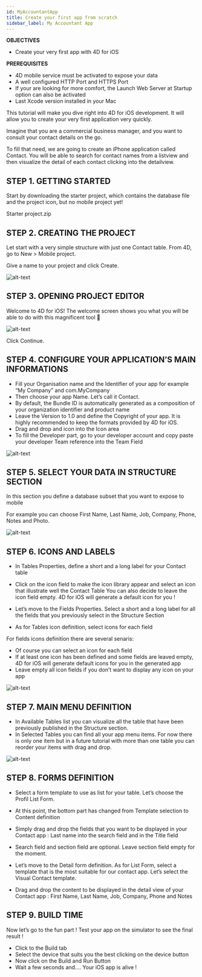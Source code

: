 ```yaml
---
id: MyAccountantApp
title: Create your first app from scratch
sidebar_label: My Accountant App
---
```


<div class = "objectives">
<b>OBJECTIVES</b>

* Create your very first app with 4D for iOS
</div>

<div class = "prerequisites">
<b>PREREQUISITES</b>

* 4D mobile service must be activated to expose your data
* A well configured HTTP Port and HTTPS Port
* If your are looking for more comfort, the Launch Web Server at Startup option can also be activated
* Last Xcode version installed in your Mac
</div>


This tutorial will make you dive right into 4D for iOS development. It will allow you to create your very first application very quickly.

Imagine that you are a commercial business manager, and you want to consult your contact details on the go.

To fill that need, we are going to create an iPhone application called Contact. You will be able to search for contact names from a listview and then visualize the detail of each contact clicking into the detailview.

## STEP 1. GETTING STARTED
Start by downloading the starter project, which contains the database file and the project icon, but no mobile project yet!

Starter project.zip

 

## STEP 2. CREATING THE PROJECT

Let start with a very simple structure with just one Contact table. From 4D, go to New > Mobile project.

Give a name to your project and click Create.

![alt-text](assets/Welcome-Screen-4D-for-iOS.png)


## STEP 3. OPENING PROJECT EDITOR

Welcome to 4D for iOS! The welcome screen shows you what you will be able to do with this magnificent tool 🙂

![alt-text](assets/Welcome-Screen-4D-for-iOS.png)

Click Continue.


## STEP 4. CONFIGURE YOUR APPLICATION’S MAIN INFORMATIONS

* Fill your Organisation name and the Identifier of your app for example “My Company” and com.MyCompany
* Then choose your app Name. Let’s call it Contact.
* By default, the Bundle ID is automatically generated as a composition of your organization identifier and product name
* Leave the Version to 1.0 and define the Copyright of your app. It is highly recommended to keep the formats provided by 4D for iOS.
* Drag and drop and icon into the Icon area
* To fill the Developer part, go to your developer account and copy paste your developer Team reference into the Team Field

![alt-text](assets/Welcome-Screen-4D-for-iOS.png)


## STEP 5. SELECT YOUR DATA IN STRUCTURE SECTION

In this section you define a database subset that you want to expose to mobile

For example you can choose First Name, Last Name, Job, Company, Phone, Notes and Photo.

![alt-text](assets/Welcome-Screen-4D-for-iOS.png)

## STEP 6. ICONS AND LABELS

* In Tables Properties, define a short and a long label for your Contact table
* Click on the icon field to make the icon library appear and select an icon that illustrate well the Contact Table
You can also decide to leave the icon field empty. 4D for iOS will generate a default icon for you !

* Let’s move to the Fields Properties. Select a short and a long label for all the fields that you previously select in the Structure Section
* As for Tables icon definition, select icons for each field
 

For fields icons definition there are several senaris:

* Of course you can select an icon for each field
* If at least one icon has been defined and some fields are leaved empty, 4D for iOS will generate default icons for you in the generated app
* Leave empty all icon fields if you don’t want to display any icon on your app

![alt-text](assets/Welcome-Screen-4D-for-iOS.png)

## STEP 7. MAIN MENU DEFINITION

* In Available Tables list you can visualize all the table that have been previously published in the Structure section.
* In Selected Tables you can find all your app menu items. For now there is only one item but in a future tutorial with more than one table you can reorder your items with drag and drop.

![alt-text](assets/Welcome-Screen-4D-for-iOS.png)

## STEP 8. FORMS DEFINITION

* Select a form template to use as list for your table. Let’s choose the Profil List Form.
 

* At this point, the bottom part has changed from Template selection to Content definition
 

* Simply drag and drop the fields that you want to be displayed in your Contact app : Last name into the search field and in the Title field
* Search field and section field are optional. Leave section field empty for the moment.
 

* Let’s move to the Detail form definition. As for List Form, select a template that is  the most suitable for our contact app. Let’s select the Visual Contact template.
* Drag and drop the content to be displayed in the detail view of your Contact app : First Name, Last Name, Job, Company, Phone and Notes

## STEP 9. BUILD TIME

Now let’s go to the fun part ! Test your app on the simulator to see the final result !

* Click to the Build tab
* Select the device that suits you the best clicking on the device button
* Now click on the Build and Run Button
* Wait a few seconds and…. Your iOS app is alive !


